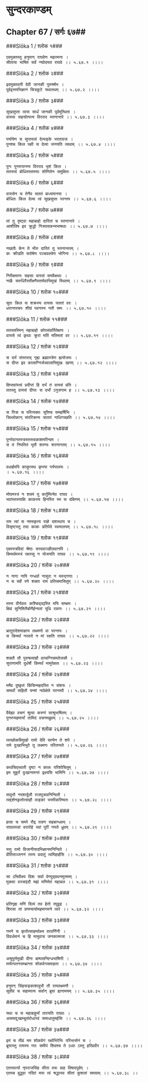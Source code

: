 सुन्दरकाण्डम्
===============================


## Chapter 67  / सर्गः ६७##


###Slōka 1 / श्लोक १###


    एवमुक्तस्तु हनुमान् राघवेण महात्मना ।
    सीताया भाषितं सर्वं न्यवेदयत राघवे ।। ५.६७.१ ।।।।


###Slōka 2 / श्लोक २###


    इदमुक्तवती देवी जानकी पुरुषर्षभ ।
    पूर्ववृत्तमभिज्ञानं चित्रकूटे यथातथम् ।। ५.६७.२ ।।।।


###Slōka 3 / श्लोक ३###


    सुखसुप्ता त्वया सार्धं जानकी पूर्वमुत्थिता ।
    वायसः सहसोत्पत्य विरराद स्तनान्तरे ।। ५.६७.३ ।।।।


###Slōka 4 / श्लोक ४###


    पर्यायेण च सुप्तस्त्वं देव्यङ्के भरताग्रज ।
    पुनश्च किल पक्षी स देव्या जनयति व्यथाम् ।। ५.६७.४ ।।।।


###Slōka 5 / श्लोक ५###


    पुनः पुनरुपागम्य विरराद भृशं किल ।
    ततस्त्वं बोधितस्तस्याः शोणितेन समुक्षितः ।। ५.६७.५ ।।।।


###Slōka 6 / श्लोक ६###


    वायसेन च तेनैव सततं बाध्यमानया ।
    बोधितः किल देव्या त्वं सुखसुप्तः परन्तप ।। ५.६७.६ ।।।।


###Slōka 7 / श्लोक ७###


    तां तु दृष्ट्वा महाबाहो दारितां च स्तनान्तरे ।
    आशीविष इव क्रुद्धो निःश्वसन्नभ्यभाषथाः ।। ५.६७.७ ।।।।


###Slōka 8 / श्लोक ८###


    नखाग्रैः केन ते भीरु दारितं तु स्तनान्तरम् ।
    कः क्रीडति सरोषेण पञ्चवक्त्रेण भोगिना ।। ५.६७.८ ।।।।


###Slōka 9 / श्लोक ९###


    निरीक्षमाणः सहसा वायसं समवैक्षथाः ।
    नखैः सरुधिरैस्तीक्ष्णैस्तामेवाभिमुखं स्थितम् ।। ५.६७.९ ।।।।


###Slōka 10 / श्लोक १०###


    सुतः किल स शक्रस्य वायसः पततां वरः ।
    धरान्तरचरः शीघ्रं पवनस्य गतौ समः ।। ५.६७.१० ।।।।


###Slōka 11 / श्लोक ११###


    ततस्तस्मिन् महाबाहो कोपसंवर्तितेक्षणः ।
    वायसे त्वं कृथाः क्रूरां मतिं मतिमतां वर ।। ५.६७.११ ।।।।


###Slōka 12 / श्लोक १२###


    स दर्भं संस्तराद् गृह्य ब्रह्मास्त्रेण ह्ययोजयः ।
    स दीप्त इव कालाग्निर्जज्वालाभिमुखः खगम् ।। ५.६७.१२ ।।।।


###Slōka 13 / श्लोक १३###


    क्षिप्तवांस्त्वं प्रदीप्तं हि दर्भं तं वायसं प्रति ।
    ततस्तु वायसं दीप्तः स दर्भो ऽनुजगाम ह ।। ५.६७.१३ ।।।।


###Slōka 14 / श्लोक १४###


    स पित्रा च परित्यक्तः सुरैश्च समहर्षिभिः ।
    त्रिल्लोकान् संपरिक्रम्य त्रातारं नाधिगच्छति ।। ५.६७.१४ ।।।।


###Slōka 15 / श्लोक १५###


    पुनरेवागतस्त्रस्तस्त्वकाशमरिन्दम ।
    स तं निपतितं भूमौ शरण्यः शरणागतम् ।। ५.६७.१५ ।।।।


###Slōka 16 / श्लोक १६###


    वधार्हमपि काकुत्स्थ कृपया पर्यपालयः ।
    । ५.६७.१६ ।।।।


###Slōka 17 / श्लोक १७###


    मोघमस्त्रं न शक्यं तु कर्तुमित्येव राघव ।
    भवांस्तस्याक्षि काकस्य हिनस्ति स्म स दक्षिणम् ।। ५.६७.१७ ।।।।


###Slōka 18 / श्लोक १८###


    राम त्वां स नमस्कृत्य राज्ञे दशरथाय च ।
    विसृष्टस्तु तदा काकः प्रतिपेदे स्वमालयम् ।। ५.६७.१८ ।।।।


###Slōka 19 / श्लोक १९###


    एवमस्त्रविदां श्रेष्ठः सत्त्ववाञ्छीलवानपि ।
    किमर्थमस्त्रं रक्षस्सु न योजयति राघवः ।। ५.६७.१९ ।।।।


###Slōka 20 / श्लोक २०###


    न नागा नापि गन्धर्वा नासुरा न मरुद्गणाः ।
    न च सर्वे रणे शक्ता रामं प्रतिसमासितुम् ।। ५.६७.२० ।।।।


###Slōka 21 / श्लोक २१###


    तस्य वीर्यवतः कश्चिद्यद्यस्ति मयि सम्भ्रमः ।
    क्षिप्रं सुनिशितैर्बाणैर्हन्यतां युधि रावणः ।। ५.६७.२१ ।।।।


###Slōka 22 / श्लोक २२###


    भ्रातुरादेशमाज्ञाय लक्ष्मणो वा परन्तपः ।
    स किमर्थं नरवरो न मां रक्षति राघवः ।। ५.६७.२२ ।।।।


###Slōka 23 / श्लोक २३###


    शक्तौ तौ पुरुषव्याघ्रौ वाय्वग्निसमतेजसौ ।
    सुराणामपि दुर्धर्षौ किमर्थं मामुपेक्षतः ।। ५.६७.२३ ।।।।


###Slōka 24 / श्लोक २४###


    ममैव दुष्कृतं किंचिन्महदस्ति न संशयः ।
    समर्थो सहितौ यन्मां नावेक्षेते परन्तपौ ।। ५.६७.२४ ।।।।


###Slōka 25 / श्लोक २५###


    वैदेह्या वचनं श्रुत्वा करुणं साश्रुभाषितम् ।
    पुनरप्यहमार्यां तामिदं वचनमब्रुवम् ।। ५.६७.२५ ।।।।


###Slōka 26 / श्लोक २६###


    त्वच्छोकविमुखो रामो देवि सत्येन ते शपे ।
    रामे दुःखाभिभूते तु लक्ष्मणः परितप्यते ।। ५.६७.२६ ।।।।


###Slōka 27 / श्लोक २७###


    कथंचिद्भवती दृष्टा न कालः परिशोचितुम् ।
    इम मुहूर्तं दुःखानामन्तं द्रक्ष्यसि भामिनि ।। ५.६७.२७ ।।।।


###Slōka 28 / श्लोक २८###


    तावुभौ नरशार्दूलौ राजपुत्रावनिन्दितौ ।
    त्वद्दर्शनकृतोत्साहौ लङ्कां भस्मीकरिष्यतः ।। ५.६७.२८ ।।।।


###Slōka 29 / श्लोक २९###


    हत्वा च समरे रौद्र रावण सहबान्धवम् ।
    राघवस्त्वां वरारोहे स्वां पुरीं नयते ध्रुवम् ।। ५.६७.२९ ।।।।


###Slōka 30 / श्लोक ३०###


    यत्तु रामो विजानीयादभिज्ञानमनिन्दिते ।
    प्रीतिसञ्जननं तस्य प्रदातुं त्वमिहार्हसि ।। ५.६७.३० ।।।।


###Slōka 31 / श्लोक ३१###


    सा ऽभिवीक्ष्य दिशः सर्वा वेण्युद्ग्रथनमुत्तमम् ।
    मुक्त्वा वस्त्राद्ददौ मह्यं मणिमेतं महाबल ।। ५.६७.३१ ।।।।


###Slōka 32 / श्लोक ३२###


    प्रतिगृह्य मणिं दिव्यं तव हेतो रघूद्वह ।
    शिरसा तां प्रणम्यार्यामहमागमने त्वरे ।। ५.६७.३२ ।।।।


###Slōka 33 / श्लोक ३३###


    गमने च कृतोत्साहमवेक्ष्य वरवर्णिनी ।
    विवर्धमानं च हि मामुवाच जनकात्मजा ।। ५.६७.३३ ।।।।


###Slōka 34 / श्लोक ३४###


    अश्रुपूर्णमुखी दीना बाष्पसन्दिग्धभाषिणी ।
    ममोत्पतनसम्भ्रान्ता शोकवेगसमाहता ।। ५.६७.३४ ।।।।


###Slōka 35 / श्लोक ३५###


    हनुमन् सिंहसङ्काशावुभौ तौ रामलक्ष्मणौ ।
    सुग्रीवं च सहामात्य सर्वान् ब्रूया ह्यनामयम् ।। ५.६७.३५ ।।।।


###Slōka 36 / श्लोक ३६###


    यथा च स महाबाहुर्मां तारयति राघवः ।
    असमाद्दुःखाम्बुसंरोधात्त्वं समाधातुमर्हसि ।। ५.६७.३६ ।।।।


###Slōka 37 / श्लोक ३७###


    इमं च तीव्रं मम शोकवेगं रक्षोभिरेभिः परिभर्त्सनं च ।
    ब्रूयास्तु रामस्य गतः समीपं शिवश्च ते ऽध्वा ऽस्तु हरिप्रवीर ।। ५.६७.३७ ।।।।


###Slōka 38 / श्लोक ३८###


    एतत्तवार्या नृपराजसिंह सीता वचः प्राह विषादपूर्वम् ।
    एतच्च बुद्ध्वा गदितं मया त्वं श्रद्धत्स्व सीतां कुशलां समग्राम् ।। ५.६७.३८ ।।


